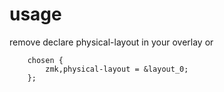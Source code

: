 # usage


remove declare physical-layout in your overlay or 
```
	chosen {
		zmk,physical-layout = &layout_0;
	};

```